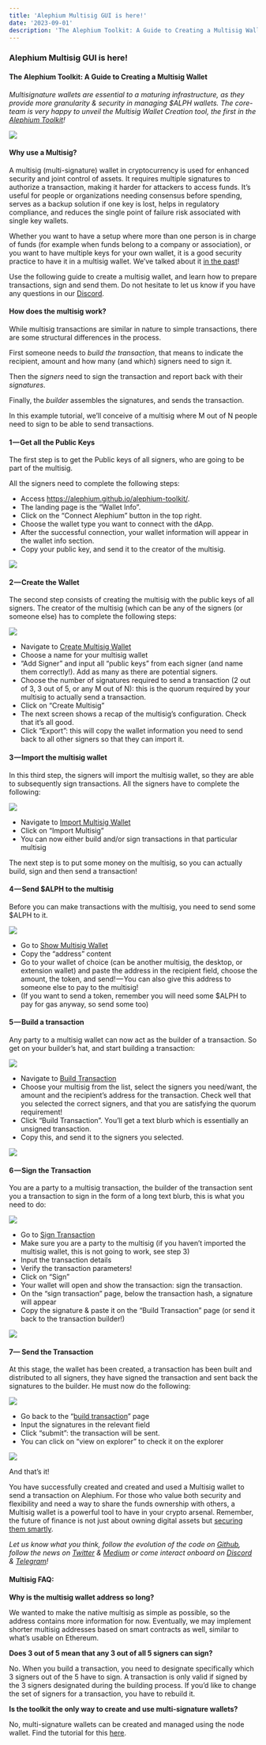 ```yaml
---
title: 'Alephium Multisig GUI is here!'
date: '2023-09-01'
description: 'The Alephium Toolkit: A Guide to Creating a Multisig Wallet'
---
```


### **Alephium Multisig GUI is here!**

#### The Alephium Toolkit: A Guide to Creating a Multisig Wallet

_Multisignature wallets are essential to a maturing infrastructure, as they provide more granularity & security in managing \$ALPH wallets. The core-team is very happy to unveil the Multisig Wallet Creation tool, the first in the_ <a href="https://alephium.github.io/alephium-toolkit/" class="markup--anchor markup--p-anchor" data-href="https://alephium.github.io/alephium-toolkit/" rel="noopener" target="_blank"><em>Alephium Toolkit</em></a>_!_

![](https://cdn-images-1.medium.com/max/800/1*woAjs5kV_yGkxvl6bTn3LQ.png)

#### **Why use a Multisig?**

A multisig (multi-signature) wallet in cryptocurrency is used for enhanced security and joint control of assets. It requires multiple signatures to authorize a transaction, making it harder for attackers to access funds. It’s useful for people or organizations needing consensus before spending, serves as a backup solution if one key is lost, helps in regulatory compliance, and reduces the single point of failure risk associated with single key wallets.

Whether you want to have a setup where more than one person is in charge of funds (for example when funds belong to a company or association), or you want to have multiple keys for your own wallet, it is a good security practice to have it in a multisig wallet. We’ve talked about it <a href="https://medium.com/@alephium/ttxoo-2-the-road-to-self-custody-cfea4ae89444" class="markup--anchor markup--p-anchor" data-href="https://medium.com/@alephium/ttxoo-2-the-road-to-self-custody-cfea4ae89444" target="_blank">in the past</a>!

Use the following guide to create a multisig wallet, and learn how to prepare transactions, sign and send them. Do not hesitate to let us know if you have any questions in our <a href="http://alephium.org/discord" class="markup--anchor markup--p-anchor" data-href="http://alephium.org/discord" rel="noopener" target="_blank">Discord</a>.

#### **How does the multisig work?**

While multisig transactions are similar in nature to simple transactions, there are some structural differences in the process.

First someone needs to _build the transaction_, that means to indicate the recipient, amount and how many (and which) signers need to sign it.

Then the _signers_ need to sign the transaction and report back with their _signatures_.

Finally, the _builder_ assembles the signatures, and sends the transaction.

In this example tutorial, we’ll conceive of a multisig where M out of N people need to sign to be able to send transactions.

#### **1 — Get all the Public Keys**

The first step is to get the Public keys of all signers, who are going to be part of the multisig.

All the signers need to complete the following steps:

- <span id="b248">Access <a href="https://alephium.github.io/alephium-toolkit/" class="markup--anchor markup--li-anchor" data-href="https://alephium.github.io/alephium-toolkit/" rel="noopener" target="_blank">https://alephium.github.io/alephium-toolkit/</a>.</span>
- <span id="2580">The landing page is the “Wallet Info”.</span>
- <span id="a1df">Click on the “Connect Alephium” button in the top right.</span>
- <span id="fab5">Choose the wallet type you want to connect with the dApp.</span>
- <span id="7eb5">After the successful connection, your wallet information will appear in the wallet info section.</span>
- <span id="1c3c">Copy your public key, and send it to the creator of the multisig.</span>

![](https://cdn-images-1.medium.com/max/800/0*jIuvVeEmSJonBatl)

#### **2 — Create the Wallet**

The second step consists of creating the multisig with the public keys of all signers. The creator of the multisig (which can be any of the signers (or someone else) has to complete the following steps:

![](https://cdn-images-1.medium.com/max/800/0*wKUoYbK50Vml6Nid)

- <span id="a2cb">Navigate to <a href="https://alephium.github.io/alephium-toolkit/" class="markup--anchor markup--li-anchor" data-href="https://alephium.github.io/alephium-toolkit/" rel="noopener" target="_blank">Create Multisig Wallet</a></span>
- <span id="693e">Choose a name for your multisig wallet</span>
- <span id="fc07">“Add Signer” and input all “public keys” from each signer (and name them correctly!). Add as many as there are potential signers.</span>
- <span id="c5f5">Choose the number of signatures required to send a transaction (2 out of 3, 3 out of 5, or any M out of N): this is the quorum required by your multisig to actually send a transaction.</span>
- <span id="0007">Click on “Create Multisig”</span>
- <span id="4237">The next screen shows a recap of the multisig’s configuration. Check that it’s all good.</span>
- <span id="7222">Click “Export”: this will copy the wallet information you need to send back to all other signers so that they can import it.</span>

#### **3 — Import the multisig wallet**

In this third step, the signers will import the multisig wallet, so they are able to subsequently sign transactions. All the signers have to complete the following:

![](https://cdn-images-1.medium.com/max/800/0*HSeQjASvo2PU5J01)

- <span id="0ae8">Navigate to <a href="https://alephium.github.io/alephium-toolkit/#/multisig/import" class="markup--anchor markup--li-anchor" data-href="https://alephium.github.io/alephium-toolkit/#/multisig/import" rel="noopener" target="_blank">Import Multisig Wallet</a></span>
- <span id="2189">Click on “Import Multisig”</span>
- <span id="41c2">You can now either build and/or sign transactions in that particular multisig</span>

The next step is to put some money on the multisig, so you can actually build, sign and then send a transaction!

#### **4 — Send \$ALPH to the multisig**

Before you can make transactions with the multisig, you need to send some \$ALPH to it.

![](https://cdn-images-1.medium.com/max/800/0*0uJaNfhnOUXli0Ug)

- <span id="fbc7">Go to <a href="https://alephium.github.io/alephium-toolkit/#/multisig/show" class="markup--anchor markup--li-anchor" data-href="https://alephium.github.io/alephium-toolkit/#/multisig/show" rel="noopener" target="_blank">Show Multisig Wallet</a></span>
- <span id="d743">Copy the “address” content</span>
- <span id="575a">Go to your wallet of choice (can be another multisig, the desktop, or extension wallet) and paste the address in the recipient field, choose the amount, the token, and send! — You can also give this address to someone else to pay to the multisig!</span>
- <span id="b960">(If you want to send a token, remember you will need some \$ALPH to pay for gas anyway, so send some too)</span>

#### **5 — Build a transaction**

Any party to a multisig wallet can now act as the builder of a transaction. So get on your builder’s hat, and start building a transaction:

![](https://cdn-images-1.medium.com/max/800/0*2Jjy10t6uO_l8vnR)

- <span id="9d7d">Navigate to <a href="https://alephium.github.io/alephium-toolkit/#/multisig/build-tx" class="markup--anchor markup--li-anchor" data-href="https://alephium.github.io/alephium-toolkit/#/multisig/build-tx" rel="noopener" target="_blank">Build Transaction</a></span>
- <span id="520f">Choose your multisig from the list, select the signers you need/want, the amount and the recipient’s address for the transaction. Check well that you selected the correct signers, and that you are satisfying the quorum requirement!</span>
- <span id="a3e6">Click “Build Transaction”. You’ll get a text blurb which is essentially an unsigned transaction.</span>
- <span id="c212">Copy this, and send it to the signers you selected.</span>

![](https://cdn-images-1.medium.com/max/800/0*8-3drmhoKFfrtfkC)

#### **6 — Sign the Transaction**

You are a party to a multisig transaction, the builder of the transaction sent you a transaction to sign in the form of a long text blurb, this is what you need to do:

![](https://cdn-images-1.medium.com/max/800/0*DLEIYlZgfVh5uYX9)

- <span id="9e01">Go to <a href="https://alephium.github.io/alephium-toolkit/#/multisig/sign-tx" class="markup--anchor markup--li-anchor" data-href="https://alephium.github.io/alephium-toolkit/#/multisig/sign-tx" rel="noopener" target="_blank">Sign Transaction</a></span>
- <span id="29b4">Make sure you are a party to the multisig (if you haven’t imported the multisig wallet, this is not going to work, see step 3)</span>
- <span id="2890">Input the transaction details</span>
- <span id="6f2e">Verify the transaction parameters!</span>
- <span id="b580">Click on “Sign”</span>
- <span id="d659">Your wallet will open and show the transaction: sign the transaction.</span>
- <span id="0273">On the “sign transaction” page, below the transaction hash, a signature will appear</span>
- <span id="8b35">Copy the signature & paste it on the “Build Transaction” page (or send it back to the transaction builder!)</span>

![](https://cdn-images-1.medium.com/max/800/0*V_QCnVMJEzvfZgJm)

#### **7— Send the Transaction**

At this stage, the wallet has been created, a transaction has been built and distributed to all signers, they have signed the transaction and sent back the signatures to the builder. He must now do the following:

![](https://cdn-images-1.medium.com/max/800/0*kjnFC9T_EAdmM-3E)

- <span id="0431">Go back to the “<a href="https://alephium.github.io/alephium-toolkit/#/multisig/build-tx" class="markup--anchor markup--li-anchor" data-href="https://alephium.github.io/alephium-toolkit/#/multisig/build-tx" rel="noopener" target="_blank">build transaction</a>” page</span>
- <span id="779c">Input the signatures in the relevant field</span>
- <span id="6974">Click “submit”: the transaction will be sent.</span>
- <span id="d9ea">You can click on “view on explorer” to check it on the explorer</span>

![](https://cdn-images-1.medium.com/max/800/0*SIIEcWpXNv6MR_9s)

And that’s it!

You have successfully created and created and used a Multisig wallet to send a transaction on Alephium. For those who value both security and flexibility and need a way to share the funds ownership with others, a Multisig wallet is a powerful tool to have in your crypto arsenal. Remember, the future of finance is not just about owning digital assets but <a href="https://medium.com/@alephium/ttxoo-2-the-road-to-self-custody-cfea4ae89444" class="markup--anchor markup--p-anchor" data-href="https://medium.com/@alephium/ttxoo-2-the-road-to-self-custody-cfea4ae89444" target="_blank">securing them smartly</a>.

_Let us know what you think, follow the evolution of the code on_ <a href="https://github.com/alephium" class="markup--anchor markup--p-anchor" data-href="https://github.com/alephium" rel="noopener" target="_blank"><em>Github</em></a>_, follow the news on_ <a href="https://twitter.com/alephium" class="markup--anchor markup--p-anchor" data-href="https://twitter.com/alephium" rel="noopener" target="_blank"><em>Twitter</em></a> _&_ <a href="https://medium.com/@alephium" class="markup--anchor markup--p-anchor" data-href="https://medium.com/@alephium" target="_blank"><em>Medium</em></a> _or come interact onboard on_ <a href="https://discord.com/invite/GEbcpajCJG" class="markup--anchor markup--p-anchor" data-href="https://discord.com/invite/GEbcpajCJG" rel="noopener" target="_blank"><em>Discord</em></a> _&_ <a href="https://t.me/alephiumgroup" class="markup--anchor markup--p-anchor" data-href="https://t.me/alephiumgroup" rel="noopener" target="_blank"><em>Telegram</em></a>_!_

#### **Multisig FAQ:**

**Why is the multisig wallet address so long?**

We wanted to make the native multisig as simple as possible, so the address contains more information for now. Eventually, we may implement shorter multisig addresses based on smart contracts as well, similar to what’s usable on Ethereum.

**Does 3 out of 5 mean that any 3 out of all 5 signers can sign?**

No. When you build a transaction, you need to designate specifically which 3 signers out of the 5 have to sign. A transaction is only valid if signed by the 3 signers designated during the building process. If you’d like to change the set of signers for a transaction, you have to rebuild it.

**Is the toolkit the only way to create and use multi-signature wallets?**

No, multi-signature wallets can be created and managed using the node wallet. Find the tutorial for this <a href="https://docs.alephium.org/misc/multisig-guide/" class="markup--anchor markup--p-anchor" data-href="https://docs.alephium.org/misc/multisig-guide/" rel="noopener" target="_blank">here</a>.
